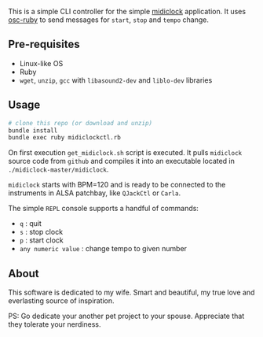 This is a simple CLI controller for the simple [midiclock](https://github.com/widdly/midiclock) application.
It uses [osc-ruby](https://github.com/aberant/osc-ruby) to send messages for `start`, `stop` and `tempo` change.

## Pre-requisites

* Linux-like OS
* Ruby
* `wget`, `unzip`, `gcc` with `libasound2-dev` and `liblo-dev` libraries

## Usage

```sh
# clone this repo (or download and unzip)
bundle install
bundle exec ruby midiclockctl.rb
```

On first execution `get_midiclock.sh` script is executed. It pulls `midiclock` source code from `github` and compiles it into an executable located in `./midiclock-master/midiclock`.

`midiclock` starts with BPM=120 and is ready to be connected to the instruments in ALSA patchbay, like `QJackCtl` or `Carla`.

The simple `REPL` console supports a handful of commands:

* `q` : quit
* `s` : stop clock
* `p` : start clock
* `any numeric value` : change tempo to given number

## About

This software is dedicated to my wife. Smart and beautiful, my true love and everlasting source of inspiration.

PS: Go dedicate your another pet project to your spouse. Appreciate that they tolerate your nerdiness.
